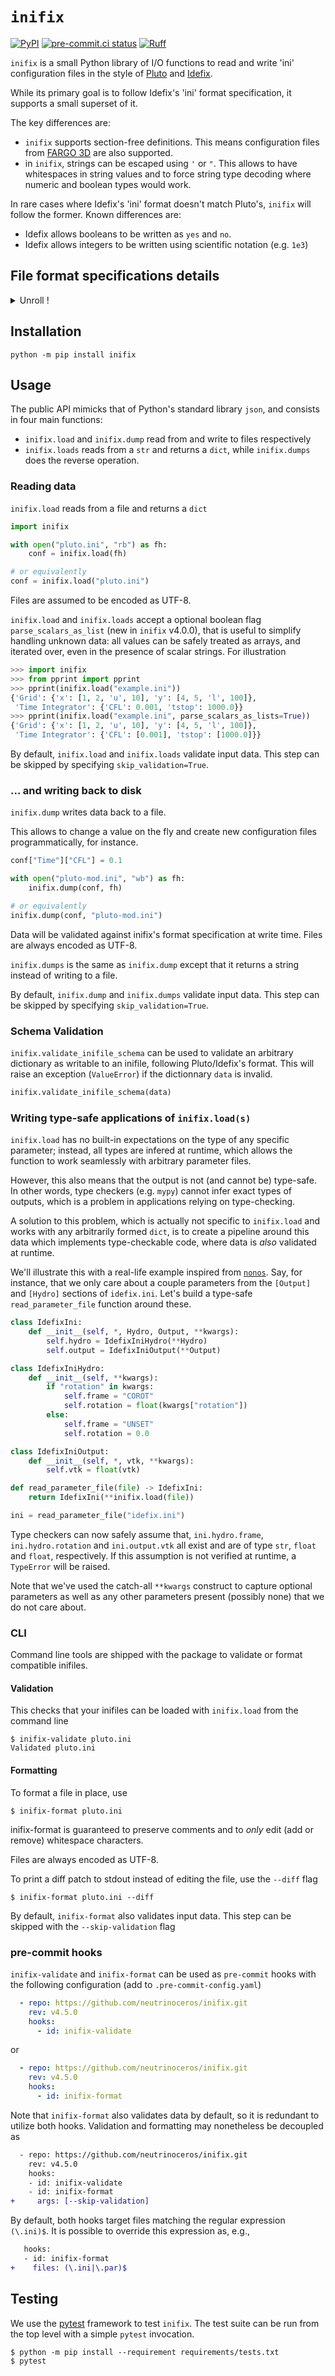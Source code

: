 # `inifix`

[![PyPI](https://img.shields.io/pypi/v/inifix.svg?logo=pypi&logoColor=white&label=PyPI)](https://pypi.org/project/inifix/)
[![pre-commit.ci status](https://results.pre-commit.ci/badge/github/neutrinoceros/inifix/main.svg)](https://results.pre-commit.ci/badge/github/neutrinoceros/inifix/main.svg)
[![Ruff](https://img.shields.io/endpoint?url=https://raw.githubusercontent.com/charliermarsh/ruff/main/assets/badge/v2.json)](https://github.com/charliermarsh/ruff)


`inifix` is a small Python library of I/O functions to read and write 'ini'
configuration files in the style of [Pluto](http://plutocode.ph.unito.it) and
[Idefix](https://github.com/idefix-code/idefix).

While its primary goal is to follow Idefix's 'ini' format specification, it
supports a small superset of it.

The key differences are:
- `inifix` supports section-free definitions. This means configuration files
  from [FARGO 3D](https://fargo3d.bitbucket.io) are also supported.
- in `inifix`, strings can be escaped using `'` or `"`. This allows to have
  whitespaces in string values and to force string type decoding where numeric
  and boolean types would work.

In rare cases where Idefix's 'ini' format doesn't match Pluto's, `inifix` will
follow the former. Known differences are:
- Idefix allows booleans to be written as `yes` and `no`.
- Idefix allows integers to be written using scientific notation (e.g. `1e3`)

## File format specifications details
<details><summary>Unroll !</summary>
- parameter names are strings
- names and values are separated by non-newline white spaces
- values are represented in unicode characters
- all values are considered numbers if possible (e.g., `1e3` is read as `1000`)
- number values are read as integers if no loss of precision ensues, and floats otherwise
- `true` and `false` (resp. `yes` and `no`) are cast to booleans (case-insensitive)
- values that can't be read as number or booleans are read as strings.
- string delimiters `"` and `'` can be used for strings containing whitespace, or to
  force string type for values that would otherwise be read as numbers and booleans.
- a parameter can be associated to a single value or a list of whitespace-separated values
- sections titles start with `[` and end with `]`
- comments start with `#` and are ignored

A file is considered valid if calling `inifix.load(<filename>)` doesn't raise an
error.

### Examples
The following content is considered valid
```ini
# My awesome experiment
[Grid]
x   1 2 u 10    # a comment
y   4 5 l 100
[Time Integrator]
CFL  1e-3
tstop 1E3
```
and maps to
```json
{
    "Grid": {
        "x": [1, 2, "u", 10],
        "y": [4, 5, "l", 100]
    },
    "Time Integrator": {
        "CFL": 0.001,
        "tstop": 1000.0
    }
}
```
The following section-less format doesn't comply to Pluto/Idefix's
specifications, but it is considered valid for inifix. This is the one
intentional differences in specifications, which makes inifix format a superset
of Pluto's inifile format.
```ini
mode   fargo

# Time integrator
CFL    1e-3
tstop  1e3
```
and maps to
```json
{
    "mode": "fargo",
    "CFL": 0.001,
    "tstop": 1000.0
}
```
Note that strings using e-notation (e.g. `1e-3` or `1E3` here) are decoded as
floats. Reversely, when writing files, floats are re-encoded using e-notation
if it leads to a more compact representation. For instance, `100000.0` is encoded
as `1e5`, but `189.0` is left unchanged because `1.89e2` takes one more character.
In cases where both reprensations are equally compact (e.g. `1.0` VS `1e0`),
decimal is prefered in encoding.

While decoding, `e` can be lower or upper case, but they are always encoded as
lower case.
</details>

## Installation

```shell
python -m pip install inifix
```

## Usage

The public API mimicks that of Python's standard library `json`,
and consists in four main functions:
- `inifix.load` and `inifix.dump` read from and write to files respectively
- `inifix.loads` reads from a `str` and returns a `dict`, while `inifix.dumps`
  does the reverse operation.

### Reading data
`inifix.load` reads from a file and returns a `dict`

```python
import inifix

with open("pluto.ini", "rb") as fh:
    conf = inifix.load(fh)

# or equivalently
conf = inifix.load("pluto.ini")
```
Files are assumed to be encoded as UTF-8.

`inifix.load` and `inifix.loads` accept a optional boolean flag
`parse_scalars_as_list` (new in `inifix` v4.0.0), that is useful to simplify
handling unknown data: all values can be safely treated as arrays, and iterated
over, even in the presence of scalar strings. For illustration

```python
>>> import inifix
>>> from pprint import pprint
>>> pprint(inifix.load("example.ini"))
{'Grid': {'x': [1, 2, 'u', 10], 'y': [4, 5, 'l', 100]},
 'Time Integrator': {'CFL': 0.001, 'tstop': 1000.0}}
>>> pprint(inifix.load("example.ini", parse_scalars_as_lists=True))
{'Grid': {'x': [1, 2, 'u', 10], 'y': [4, 5, 'l', 100]},
 'Time Integrator': {'CFL': [0.001], 'tstop': [1000.0]}}
```

By default, `inifix.load` and `inifix.loads` validate input data. This step can
be skipped by specifying `skip_validation=True`.

### ... and writing back to disk

`inifix.dump` writes data back to a file.

This allows to change a value on the fly and create new
configuration files programmatically, for instance.
```python
conf["Time"]["CFL"] = 0.1

with open("pluto-mod.ini", "wb") as fh:
    inifix.dump(conf, fh)

# or equivalently
inifix.dump(conf, "pluto-mod.ini")
```
Data will be validated against inifix's format specification at write time.
Files are always encoded as UTF-8.

`inifix.dumps` is the same as `inifix.dump` except that it returns a string
instead of writing to a file.

By default, `inifix.dump` and `inifix.dumps` validate input data. This step can
be skipped by specifying `skip_validation=True`.


### Schema Validation

`inifix.validate_inifile_schema` can be used to validate an arbitrary
dictionary as writable to an inifile, following Pluto/Idefix's format. This
will raise an exception (`ValueError`) if the dictionnary `data` is invalid.
```python
inifix.validate_inifile_schema(data)
```

### Writing type-safe applications of `inifix.load(s)`

`inifix.load` has no built-in expectations on the type of any specific parameter;
instead, all types are infered at runtime, which allows the function to work
seamlessly with arbitrary parameter files.

However, this also means that the output is not (and cannot be) type-safe.
In other words, type checkers (e.g. `mypy`) cannot infer exact types of outputs,
which is a problem in applications relying on type-checking.

A solution to this problem, which is actually not specific to `inifix.load` and
works with any arbitrarily formed `dict`, is to create a pipeline around this data
which implements type-checkable code, where data is *also* validated at runtime.

We'll illustrate this with a real-life example inspired from
[`nonos`](https://pypi.org/project/nonos).
Say, for instance, that we only care about a couple parameters from the `[Output]`
and `[Hydro]` sections of `idefix.ini`. Let's build a type-safe `read_parameter_file`
function around these.

```python
class IdefixIni:
    def __init__(self, *, Hydro, Output, **kwargs):
        self.hydro = IdefixIniHydro(**Hydro)
        self.output = IdefixIniOutput(**Output)

class IdefixIniHydro:
    def __init__(self, **kwargs):
        if "rotation" in kwargs:
            self.frame = "COROT"
            self.rotation = float(kwargs["rotation"])
        else:
            self.frame = "UNSET"
            self.rotation = 0.0

class IdefixIniOutput:
    def __init__(self, *, vtk, **kwargs):
        self.vtk = float(vtk)

def read_parameter_file(file) -> IdefixIni:
    return IdefixIni(**inifix.load(file))

ini = read_parameter_file("idefix.ini")
```

Type checkers can now safely assume that, `ini.hydro.frame`, `ini.hydro.rotation`
and `ini.output.vtk` all exist and are of type `str`, `float` and `float`, respectively.
If this assumption is not verified at runtime, a `TypeError` will be raised.

Note that we've used the catch-all `**kwargs` construct to capture optional
parameters as well as any other parameters present (possibly none) that we do not
care about.

### CLI

Command line tools are shipped with the package to validate or format compatible
inifiles.

#### Validation

This checks that your inifiles can be loaded with `inifix.load` from the command line
```shell
$ inifix-validate pluto.ini
Validated pluto.ini
```


#### Formatting

To format a file in place, use
```shell
$ inifix-format pluto.ini
```
inifix-format is guaranteed to preserve comments and to *only* edit (add or remove)
whitespace characters.

Files are always encoded as UTF-8.

To print a diff patch to stdout instead of editing the file, use the `--diff` flag
```shell
$ inifix-format pluto.ini --diff
```

By default, `inifix-format` also validates input data. This step can be skipped with the
`--skip-validation` flag

### pre-commit hooks

`inifix-validate` and `inifix-format` can be used as `pre-commit` hooks with the
following configuration (add to `.pre-commit-config.yaml`)

```yaml
  - repo: https://github.com/neutrinoceros/inifix.git
    rev: v4.5.0
    hooks:
      - id: inifix-validate
```
or
```yaml
  - repo: https://github.com/neutrinoceros/inifix.git
    rev: v4.5.0
    hooks:
      - id: inifix-format
```

Note that `inifix-format` also validates data by default, so it is redundant to
utilize both hooks. Validation and formatting may nonetheless be decoupled as
```patch
  - repo: https://github.com/neutrinoceros/inifix.git
    rev: v4.5.0
    hooks:
    - id: inifix-validate
    - id: inifix-format
+     args: [--skip-validation]
```

By default, both hooks target files matching the regular expression `(\.ini)$`.
It is possible to override this expression as, e.g.,
```patch
   hooks:
   - id: inifix-format
+    files: (\.ini|\.par)$
```

## Testing

We use the [pytest](https://docs.pytest.org/en/latest/) framework to test
`inifix`. The test suite can be run from the top level with a simple `pytest`
invocation.
```shell
$ python -m pip install --requirement requirements/tests.txt
$ pytest
```
